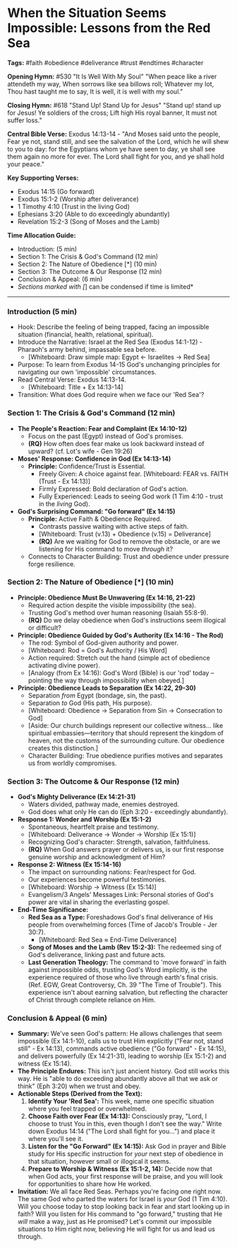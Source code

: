 # When the Situation Seems Impossible: Lessons from the Red Sea

**Tags:** #faith #obedience #deliverance #trust #endtimes #character

**Opening Hymn:** #530 "It Is Well With My Soul" "When peace like a river
attendeth my way, When sorrows like sea billows roll; Whatever my lot, Thou hast
taught me to say, It is well, it is well with my soul."

**Closing Hymn:** #618 "Stand Up! Stand Up for Jesus" "Stand up! stand up for
Jesus! Ye soldiers of the cross; Lift high His royal banner, It must not suffer
loss."

**Central Bible Verse:** Exodus 14:13-14 - "And Moses said unto the people, Fear
ye not, stand still, and see the salvation of the Lord, which he will shew to
you to day: for the Egyptians whom ye have seen to day, ye shall see them again
no more for ever. The Lord shall fight for you, and ye shall hold your peace."

**Key Supporting Verses:**

- Exodus 14:15 (Go forward)
- Exodus 15:1-2 (Worship after deliverance)
- 1 Timothy 4:10 (Trust in the living God)
- Ephesians 3:20 (Able to do exceedingly abundantly)
- Revelation 15:2-3 (Song of Moses and the Lamb)

**Time Allocation Guide:**

- Introduction: (5 min)
- Section 1: The Crisis & God's Command (12 min)
- Section 2: The Nature of Obedience [*] (10 min)
- Section 3: The Outcome & Our Response (12 min)
- Conclusion & Appeal: (6 min)
- _Sections marked with [_] can be condensed if time is limited\*

---

### Introduction (5 min)

- Hook: Describe the feeling of being trapped, facing an impossible situation
  (financial, health, relational, spiritual).
- Introduce the Narrative: Israel at the Red Sea (Exodus 14:1-12) - Pharaoh's
  army behind, impassable sea before.
  - [Whiteboard: Draw simple map: Egypt <- Israelites -> Red Sea]
- Purpose: To learn from Exodus 14-15 God's unchanging principles for navigating
  our own 'impossible' circumstances.
- Read Central Verse: Exodus 14:13-14.
  - [Whiteboard: Title + Ex 14:13-14]
- Transition: What does God require when we face our 'Red Sea'?

### Section 1: The Crisis & God's Command (12 min)

- **The People's Reaction: Fear and Complaint (Ex 14:10-12)**
  - Focus on the past (Egypt) instead of God's promises.
  - **(RQ)** How often does fear make us look backward instead of upward? (cf.
    Lot's wife - Gen 19:26)
- **Moses' Response: Confidence in God (Ex 14:13-14)**
  - **Principle:** Confidence/Trust is Essential.
    - Freely Given: A choice against fear. [Whiteboard: FEAR vs. FAITH (Trust -
      Ex 14:13)]
    - Firmly Expressed: Bold declaration of God's action.
    - Fully Experienced: Leads to seeing God work (1 Tim 4:10 - trust in the
      _living_ God).
- **God's Surprising Command: "Go forward" (Ex 14:15)**
  - **Principle:** Active Faith & Obedience Required.
    - Contrasts passive waiting with active steps of faith.
    - [Whiteboard: Trust (v.13) + Obedience (v.15) = Deliverance]
    - **(RQ)** Are we waiting for God to remove the obstacle, or are we
      listening for His command to move _through_ it?
  - Connects to Character Building: Trust and obedience under pressure forge
    resilience.

### Section 2: The Nature of Obedience [*] (10 min)

- **Principle: Obedience Must Be Unwavering (Ex 14:16, 21-22)**
  - Required action despite the visible impossibility (the sea).
  - Trusting God's method over human reasoning (Isaiah 55:8-9).
  - **(RQ)** Do we delay obedience when God's instructions seem illogical or
    difficult?
- **Principle: Obedience Guided by God's Authority (Ex 14:16 - The Rod)**
  - The rod: Symbol of God-given authority and power.
  - [Whiteboard: Rod = God's Authority / His Word]
  - Action required: Stretch out the hand (simple act of obedience activating
    divine power).
  - [Analogy (from Ex 14:16): God's Word (Bible) is our 'rod' today – pointing
    the way through impossibility when obeyed.]
- **Principle: Obedience Leads to Separation (Ex 14:22, 29-30)**
  - Separation _from_ Egypt (bondage, sin, the past).
  - Separation _to_ God (His path, His purpose).
  - [Whiteboard: Obedience -> Separation from Sin -> Consecration to God]
  - [Aside: Our church buildings represent our collective witness... like
    spiritual embassies—territory that should represent the kingdom of heaven,
    not the customs of the surrounding culture. Our obedience creates this
    distinction.]
  - Character Building: True obedience purifies motives and separates us from
    worldly compromises.

### Section 3: The Outcome & Our Response (12 min)

- **God's Mighty Deliverance (Ex 14:21-31)**
  - Waters divided, pathway made, enemies destroyed.
  - God does what only He can do (Eph 3:20 - exceedingly abundantly).
- **Response 1: Wonder and Worship (Ex 15:1-2)**
  - Spontaneous, heartfelt praise and testimony.
  - [Whiteboard: Deliverance -> Wonder -> Worship (Ex 15:1)]
  - Recognizing God's character: Strength, salvation, faithfulness.
  - **(RQ)** When God answers prayer or delivers us, is our first response
    genuine worship and acknowledgment of Him?
- **Response 2: Witness (Ex 15:14-16)**
  - The impact on surrounding nations: Fear/respect for God.
  - Our experiences become powerful testimonies.
  - [Whiteboard: Worship -> Witness (Ex 15:14)]
  - Evangelism/3 Angels' Messages Link: Personal stories of God's power are
    vital in sharing the everlasting gospel.
- **End-Time Significance:**
  - **Red Sea as a Type:** Foreshadows God's final deliverance of His people
    from overwhelming forces (Time of Jacob's Trouble - Jer 30:7).
    - [Whiteboard: Red Sea ≈ End-Time Deliverance]
  - **Song of Moses and the Lamb (Rev 15:2-3):** The redeemed sing of God's
    deliverance, linking past and future acts.
  - **Last Generation Theology:** The command to 'move forward' in faith against
    impossible odds, trusting God's Word implicitly, is the experience required
    of those who live through earth's final crisis. (Ref. EGW, Great
    Controversy, Ch. 39 "The Time of Trouble"). This experience isn't about
    earning salvation, but reflecting the character of Christ through complete
    reliance on Him.

### Conclusion & Appeal (6 min)

- **Summary:** We've seen God's pattern: He allows challenges that seem
  impossible (Ex 14:1-10), calls us to trust Him explicitly ("Fear not, stand
  still" - Ex 14:13), commands active obedience ("Go forward" - Ex 14:15), and
  delivers powerfully (Ex 14:21-31), leading to worship (Ex 15:1-2) and witness
  (Ex 15:14).
- **The Principle Endures:** This isn't just ancient history. God still works
  this way. He is "able to do exceeding abundantly above all that we ask or
  think" (Eph 3:20) when we trust and obey.
- **Actionable Steps (Derived from the Text):**
  1.  **Identify Your 'Red Sea':** This week, name one specific situation where
      you feel trapped or overwhelmed.
  2.  **Choose Faith over Fear (Ex 14:13):** Consciously pray, "Lord, I choose
      to trust You in this, even though I don't see the way." Write down Exodus
      14:14 ("The Lord shall fight for you...") and place it where you'll see
      it.
  3.  **Listen for the "Go Forward" (Ex 14:15):** Ask God in prayer and Bible
      study for His specific instruction for _your_ next step of obedience in
      that situation, however small or illogical it seems.
  4.  **Prepare to Worship & Witness (Ex 15:1-2, 14):** Decide now that when God
      acts, your first response will be praise, and you will look for
      opportunities to share how He worked.
- **Invitation:** We all face Red Seas. Perhaps you're facing one right now. The
  same God who parted the waters for Israel is _your_ God (1 Tim 4:10). Will you
  choose today to stop looking back in fear and start looking up in faith? Will
  you listen for His command to "go forward," trusting that He _will_ make a
  way, just as He promised? Let's commit our impossible situations to Him right
  now, believing He will fight for us and lead us through.
